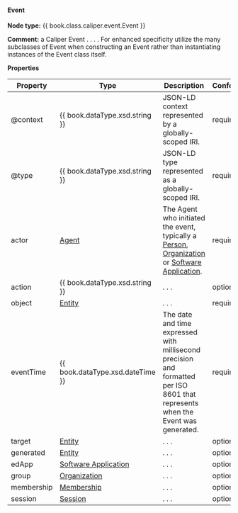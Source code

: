 #### Event

__Node type:__ {{ book.class.caliper.event.Event }}

__Comment:__ a Caliper Event . . . . For enhanced specificity utilize the many subclasses of Event when constructing an Event rather than instantiating instances of the Event class itself.

__Properties__

| Property | Type | Description | Conformance |
| -------- | ---- | ----------- | ----------- |
| @context | {{ book.dataType.xsd.string }} | JSON-LD context represented by a globally-scoped IRI. | required |
| @type | {{ book.dataType.xsd.string }} | JSON-LD type represented as a globally-scoped IRI. | required |
| actor | [Agent](../entities/agent.md) | The Agent who initiated the event, typically a [Person](../entities/person.md), [Organization](../entities/organization.md) or [Software Application](../entities/softwareapplication.md). | required |
| action | {{ book.dataType.xsd.string }} | . . . | optional |
| object | [Entity](../entities/entity.md) | . . . | required |
| eventTime | {{ book.dataType.xsd.dateTime }}  | The date and time expressed with millisecond precision and formatted per ISO 8601 that represents when the Event was generated. | required |
| target | [Entity](../entities/entity.md) | . . . | optional |
| generated | [Entity](../entities/entity.md) | . . . | optional |
| edApp | [Software Application](../entities/softwareapplication.md) | . . . | optional |
| group | [Organization](../entities/organization.md) | . . . | optional |
| membership | [Membership](../entities/membership.md) | . . . | optional |
| session | [Session](../entities/session.md) | . . . | optional |